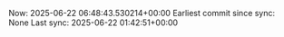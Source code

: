 Now: 2025-06-22 06:48:43.530214+00:00 Earliest commit since sync: None Last sync: 2025-06-22 01:42:51+00:00
